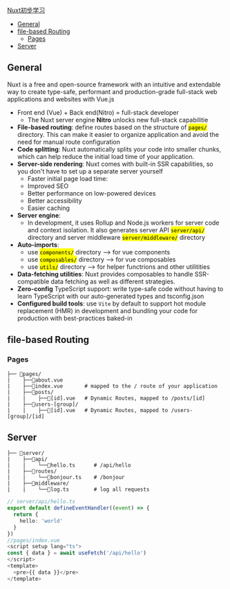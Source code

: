 [Nuxt初步学习](#top)

- [General](#general)
- [file-based Routing](#file-based-routing)
  - [Pages](#pages)
- [Server](#server)

## General

Nuxt is a free and open-source framework with an intuitive and extendable way to create type-safe, performant and production-grade full-stack web applications and websites with Vue.js

- Front end (Vue) + Back end(Nitro) = full-stack developer
  - The Nuxt server engine **Nitro** unlocks new full-stack capabilitie
- **File-based routing**: define routes based on the structure of <mark>`pages/`</mark> directory. This can make it easier to organize application and avoid the need for manual route configuration
- **Code splitting**: Nuxt automatically splits your code into smaller chunks, which can help reduce the initial load time of your application.
- **Server-side rendering**: Nuxt comes with built-in SSR capabilities, so you don't have to set up a separate server yourself
  - Faster initial page load time:
  - Improved SEO
  - Better performance on low-powered devices
  - Better accessibility
  - Easier caching
- **Server engine**:
  - In development, it uses Rollup and Node.js workers for server code and context isolation. It also generates server API <mark>`server/api/`</mark> directory and server middleware <mark>`server/middleware/`</mark> directory
- **Auto-imports**:
  - use <mark>`components/`</mark> directory  --> for vue components
  - use <mark>`composables/`</mark> directory --> for vue composables
  - use <mark>`utils/`</mark> directory       --> for helper functrions and other utilitities
- **Data-fetching utilities**: Nuxt provides composables to handle SSR-compatible data fetching as well as different strategies.
- **Zero-config** TypeScript support: write type-safe code without having to learn TypeScript with our auto-generated types and tsconfig.json
- **Configured build tools**: use `Vite` by default to support hot module replacement (HMR) in development and bundling your code for production with best-practices baked-in

## file-based Routing

### Pages

```
├── 📂pages/
|    ├──📄about.vue
|    ├──📄index.vue       # mapped to the / route of your application
|    ├──📂posts/
|    |    ├──📄[id].vue   # Dynamic Routes, mapped to /posts/[id]
|    ├──📂users-[group]/
|    |    ├──📄[id].vue   # Dynamic Routes, mapped to /users-[group]/[id]
```

## Server

```
├── 📂server/
|    ├──📂api/
|    |    └──📄hello.ts      # /api/hello
|    ├──📂routes/
|    |    └──📄bonjour.ts    # /bonjour
|    ├──📂middleware/
|    |    └──📄log.ts        # log all requests
```

```ts
// server/api/hello.ts
export default defineEventHandler((event) => {
  return {
    hello: 'world'
  }
})
//pages/index.vue
<script setup lang="ts">
const { data } = await useFetch('/api/hello')
</script>
<template>
  <pre>{{ data }}</pre>
</template>
```
